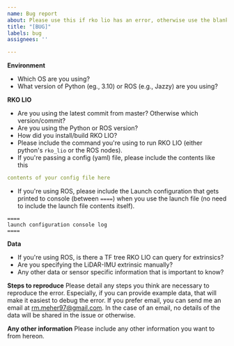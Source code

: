 ```yaml
---
name: Bug report
about: Please use this if rko lio has an error, otherwise use the blank template
title: "[BUG]"
labels: bug
assignees: ''

---
```


<!--
If you think your issue doesn't require all the following details, use the blank issue template instead.
Please do note however, if you do fill in all the following details, you make life easier for me to debug the error.
Otherwise, I might have to ask you some of these details again anyways.
-->

**Environment**
- Which OS are you using?
- What version of Python (eg., 3.10) or ROS (e.g., Jazzy) are you using?


**RKO LIO**
- Are you using the latest commit from master? Otherwise which version/commit?
- Are you using the Python or ROS version?
- How did you install/build RKO LIO?
- Please include the command you're using to run RKO LIO (either python's `rko_lio` or the ROS nodes).
- If you're passing a config (yaml) file, please include the contents like this
```yaml
contents of your config file here
```
- If you're using ROS, please include the Launch configuration that gets printed to console (between `====`) when you use the launch file (no need to include the launch file contents itself).
```text
====
launch configuration console log
====
```

**Data**
- If you're using ROS, is there a TF tree RKO LIO can query for extrinsics?
- Are you specifying the LiDAR-IMU extrinsic manually?
- Any other data or sensor specific information that is important to know?

**Steps to reproduce**
Please detail any steps you think are necessary to reproduce the error.
Especially, if you can provide example data, that will make it easiest to debug the error. If you prefer email, you can send me an email at rm.meher97@gmail.com. In the case of an email, no details of the data will be shared in the issue or otherwise.

**Any other information**
Please include any other information you want to from hereon.
